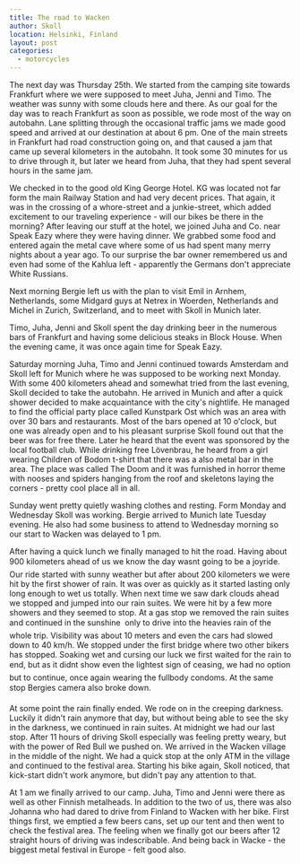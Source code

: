 ```yaml
---
title: The road to Wacken
author: Skoll
location: Helsinki, Finland
layout: post
categories:
  - motorcycles
---
```

The next day was Thursday 25th. We started from the camping site towards Frankfurt where we were supposed to meet Juha, Jenni and Timo. The weather was sunny with some clouds here and there. As our goal for the day was to reach Frankfurt as soon as possible, we rode most of the way on autobahn. Lane splitting through the occasional traffic jams we made good speed and arrived at our destination at about 6 pm. One of the main streets in Frankfurt had road construction going on, and that caused a jam that came up several kilometers in the autobahn. It took some 30 minutes for us to drive through it, but later we heard from Juha, that they had spent several hours in the same jam.

We checked in to the good old King George Hotel. KG was located not far form the main Railway Station and had very decent prices. That again, it was in the crossing of a whore-street and a junkie-street, which added excitement to our traveling experience - will our bikes be there in the morning? After leaving our stuff at the hotel, we joined Juha and Co. near Speak Eazy where they were having dinner. We grabbed some food and entered again the metal cave where some of us had spent many merry nights about a year ago. To our surprise the bar owner remembered us and even had some of the Kahlua left - apparently the Germans don't appreciate White Russians.

Next morning Bergie left us with the plan to visit Emil in Arnhem, Netherlands, some Midgard guys at Netrex in Woerden, Netherlands and Michel in Zurich, Switzerland, and to meet with Skoll in Munich later.

Timo, Juha, Jenni and Skoll spent the day drinking beer in the numerous bars of Frankfurt and having some delicious steaks in Block House. When the evening came, it was once again time for Speak Eazy.

Saturday morning Juha, Timo and Jenni continued towards Amsterdam and Skoll left for Munich where he was supposed to be working next Monday. With some 400 kilometers ahead and somewhat tried from the last evening, Skoll decided to take the autobahn. He arrived in Munich and after a quick shower decided to make acquaintance with the city's nightlife. He managed to find the official party place called Kunstpark Ost which was an area with over 30 bars and restaurants. Most of the bars opened at 10 o'clock, but one was already open and to his pleasant surprise Skoll found out that the beer was for free there. Later he heard that the event was sponsored by the local football club. While drinking free Lövenbrau, he heard from a girl wearing Children of Bodom t-shirt that there was a also metal bar in the area. The place was called The Doom and it was furnished in horror theme with nooses and spiders hanging from the roof and skeletons laying the corners - pretty cool place all in all.

Sunday went pretty quietly washing clothes and resting. Form Monday and Wednesday Skoll was working. Bergie arrived to Munich late Tuesday evening. He also had some business to attend to Wednesday morning so our start to Wacken was delayed to 1 pm.

After having a quick lunch we finally managed to hit the road. Having about 900 kilometers ahead of us we know the day wasnt going to be a joyride. Our ride started with sunny weather but after about 200 kilometers we were hit by the first shower of rain. It was over as quickly as it started lasting only long enough to wet us totally. When next time we saw dark clouds ahead we stopped and jumped into our rain suites. We were hit by a few more showers and they seemed to stop. At a gas stop we removed the rain suites and continued in the sunshine  only to drive into the heavies rain of the whole trip. Visibility was about 10 meters and even the cars had slowed down to 40 km/h. We stopped under the first bridge where two other bikers has stopped. Soaking wet and cursing our luck we first waited for the rain to end, but as it didnt show even the lightest sign of ceasing, we had no option but to continue, once again wearing the fullbody condoms. At the same stop Bergies camera also broke down.

At some point the rain finally ended. We rode on in the creeping darkness. Luckily it didn't rain anymore that day, but without being able to see the sky in the darkness, we continued in rain suites. At midnight we had our last stop. After 11 hours of driving Skoll especially was feeling pretty weary, but with the power of Red Bull we pushed on. We arrived in the Wacken village in the middle of the night. We had a quick stop at the only ATM in the village and continued to the festival area. Starting his bike again, Skoll noticed, that kick-start didn't work anymore, but didn't pay any attention to that.

At 1 am we finally arrived to our camp. Juha, Timo and Jenni were there as well as other Finnish metalheads. In addition to the two of us, there was also Johanna who had dared to drive from Finland to Wacken with her bike. First things first, we emptied a few beers cans, set up our tent and then went to check the festival area. The feeling when we finally got our beers after 12 straight hours of driving was indescribable. And being back in Wacke - the biggest metal festival in Europe - felt good also.
